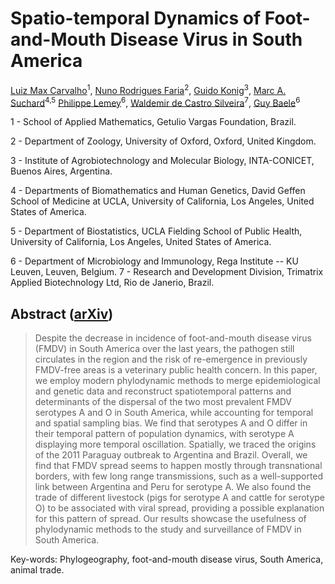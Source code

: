 Spatio-temporal Dynamics of Foot-and-Mouth Disease Virus in South America
============

[Luiz Max Carvalho](http://lmfcarvalho.org/about/)<sup>1</sup>,
[Nuno Rodrigues Faria](http://evolve.zoo.ox.ac.uk/Evolve/Nuno_Faria.html)<sup>2</sup>,
[Guido Konig](https://www.researchgate.net/profile/Guido_Konig2)<sup>3</sup>,
[Marc A. Suchard](http://faculty.biomath.ucla.edu/msuchard/)<sup>4,5</sup>
[Philippe Lemey](https://rega.kuleuven.be/cev/ecv/lab-members/PhilippeLemey.html)<sup>6</sup>,
[Waldemir de Castro Silveira](https://www.researchgate.net/profile/Waldemir_Silveira2)<sup>7</sup>,
[Guy Baele](https://rega.kuleuven.be/cev/ecv/lab-members/GuyBaele.html)<sup>6</sup>

1 - School of Applied Mathematics, Getulio Vargas Foundation, Brazil.

2 - Department of Zoology, University of Oxford, Oxford, United Kingdom.

3 - Institute of Agrobiotechnology and Molecular Biology, INTA-CONICET, Buenos Aires, Argentina.

4 - Departments of Biomathematics and Human Genetics, David Geffen School of Medicine at UCLA, University of California, Los Angeles,  United States of America.

5 - Department of Biostatistics, UCLA Fielding School of Public Health, University of California, Los Angeles,  United States of America.

6 - Department of Microbiology and Immunology, Rega Institute -- KU Leuven, Leuven, Belgium.
7 - Research and Development Division, Trimatrix Applied Biotechnology Ltd, Rio de Janerio, Brazil.

## Abstract ([arXiv](http://arxiv.org/abs/1505.01105))

> Despite  the decrease in incidence of foot-and-mouth disease virus (FMDV) in South America over the last years, the pathogen still circulates in the region and the risk of re-emergence in previously FMDV-free areas is a veterinary public health concern.
In this paper, we employ modern phylodynamic methods to merge epidemiological and genetic data  and reconstruct spatiotemporal patterns and determinants of the dispersal of the two most prevalent FMDV serotypes A and O in South America, while accounting for temporal and spatial sampling bias.
We find that serotypes A and O differ in their temporal pattern of population dynamics, with serotype A displaying more temporal oscillation.
Spatially, we traced the origins of the 2011 Paraguay outbreak to Argentina and Brazil.
Overall, we find that FMDV spread seems to happen mostly through transnational borders, with few long range transmissions, such as a well-supported link between Argentina and Peru for serotype A.
We also found the trade of different livestock (pigs for serotype A and cattle for serotype O) to be associated with viral spread, providing a possible explanation for this pattern of spread.
Our results showcase the usefulness of phylodynamic methods to the study and surveillance of FMDV in South America.

Key-words: Phylogeography, foot-and-mouth disease virus, South America, animal trade.
